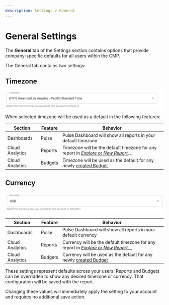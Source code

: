 ```yaml
---
description: Settings > General
---
```


# General Settings

The **General** tab of the Settings section contains options that provide company-specific defaults for all users within the CMP.

The General tab contains two settings:

## Timezone

![A screenshot of the Timezone drop-down menu](../.gitbook/assets/cmp-timezone-menu.png)

When selected timezone will be used as a default in the following features:

| Section         | Feature | Behavior                                                                                                                         |
| --------------- | ------- | -------------------------------------------------------------------------------------------------------------------------------- |
| Dashboards      | Pulse   | Pulse Dashboard will show all reports in your default timezone                                                                   |
| Cloud Analytics | Reports | Timezone will be the default timezone for any report in [_Explore_ or _New Report_](../cloud-analytics/create-cloud-report/)\_\_ |
| Cloud Analytics | Budgets | Timezone will be used as the default for any newly [created Budget](../cloud-analytics/manage-budgets.md#creating-budgets)       |

## Currency

![A screenshot of the Currency drop-down menu](../.gitbook/assets/cmp-currency-menu.png)

| Section         | Feature | Behavior                                                                                                                         |
| --------------- | ------- | -------------------------------------------------------------------------------------------------------------------------------- |
| Dashboards      | Pulse   | Pulse Dashboard will show all reports in your default currency                                                                   |
| Cloud Analytics | Reports | Currency will be the default timezone for any report in [_Explore_ or _New Report_](../cloud-analytics/create-cloud-report/)\_\_ |
| Cloud Analytics | Budgets | Currency will be used as the default for any newly [created Budget](../cloud-analytics/manage-budgets.md#creating-budgets)       |

These settings represent defaults across your users. Reports and Budgets can be overridden to show any desired timezone or currency. That configuration will be saved with the report.

Changing these values will immediately apply the setting to your account and requires no additional save action.
